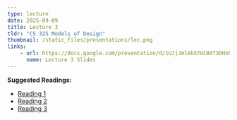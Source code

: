 ```yaml
---
type: lecture
date: 2025-09-09
title: Lecture 3
tldr: "CS 325 Models of Design"
thumbnail: /static_files/presentations/lec.png
links: 
    - url: https://docs.google.com/presentation/d/1UJjJmlkbX7UCBdT3DHnhr4d_ACRK68yeepZJ-Yzkbqo/edit?usp=sharing
      name: Lecture 3 Slides
---
```

**Suggested Readings:**
- [Reading 1](https://d1wqtxts1xzle7.cloudfront.net/40536722/0071629238Universal-libre.pdf?1448976571=&response-content-disposition=inline%3B+filename%3DUniversal_Design_Handbook.pdf&Expires=1757351339&Signature=CYZhbB--YHIlP71theHI8GMH0LP9NoKeAVE1hDC1pTX-jGbNrok92Ul16HSEPFYNZ8cov3zR9WytiLVN8BZOXtajlPtPOaUZ3ikuvzJdKkhgtb5b6LNMRYIuXAyT8Vd3Q7YjQb2Kx2y3T2JTFh1ukj32hgkRT0OvF~lpmlyeu0QmuQp5ceyZTpAszB9xcr4gQzv9wpkrLC6AmOewF3szBuEWqBpaQ4oPaitXVWGgGBo2Jg5D4wOe-StPUdCcclcPUsdYEkkP6zT9HSbK-2u7gnNLlzxWAG2ADxtYgGC3EM41UCm28xieFpEqPDYRMZJ2PrlDr6VVuh7BpYAll4vz2A__&Key-Pair-Id=APKAJLOHF5GGSLRBV4ZA#page=58)
- [Reading 2](https://dl.acm.org/doi/abs/10.1145/3148051)
- [Reading 3](https://dl.acm.org/doi/abs/10.1145/3234695.3236348)
 
